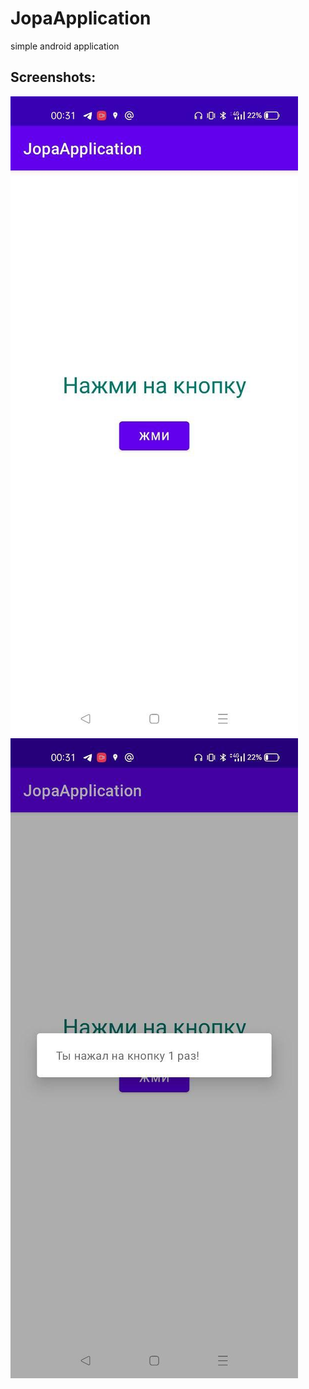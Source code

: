 # JopaApplication
simple android application
## Screenshots:
![screenshot_one](/screenshots/screenshot_one.jpg?raw=true "")
![screenshot_two](/screenshots/screenshot_two.jpg?raw=true "")
